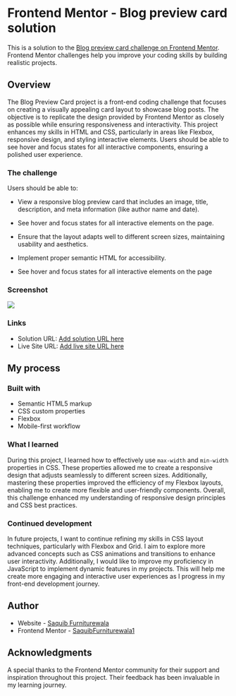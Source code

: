 # Frontend Mentor - Blog preview card solution

This is a solution to the [Blog preview card challenge on Frontend Mentor](https://www.frontendmentor.io/challenges/blog-preview-card-ckPaj01IcS). Frontend Mentor challenges help you improve your coding skills by building realistic projects. 


## Overview

The Blog Preview Card project is a front-end coding challenge that focuses on creating a visually appealing card layout to showcase blog posts. The objective is to replicate the design provided by Frontend Mentor as closely as possible while ensuring responsiveness and interactivity. This project enhances my skills in HTML and CSS, particularly in areas like Flexbox, responsive design, and styling interactive elements. Users should be able to see hover and focus states for all interactive components, ensuring a polished user experience.


### The challenge

Users should be able to:

- View a responsive blog preview card that includes an image, title, description, and meta information (like author name and date).
- See hover and focus states for all interactive elements on the page.
- Ensure that the layout adapts well to different screen sizes, maintaining usability and aesthetics.
- Implement proper semantic HTML for accessibility.


- See hover and focus states for all interactive elements on the page

### Screenshot

![](./screenshot.jpg)

### Links

- Solution URL: [Add solution URL here](https://your-solution-url.com)
- Live Site URL: [Add live site URL here](https://your-live-site-url.com)

## My process

### Built with

- Semantic HTML5 markup
- CSS custom properties
- Flexbox
- Mobile-first workflow

### What I learned

During this project, I learned how to effectively use `max-width` and `min-width` properties in CSS. These properties allowed me to create a responsive design that adjusts seamlessly to different screen sizes. Additionally, mastering these properties improved the efficiency of my Flexbox layouts, enabling me to create more flexible and user-friendly components. Overall, this challenge enhanced my understanding of responsive design principles and CSS best practices.

### Continued development

In future projects, I want to continue refining my skills in CSS layout techniques, particularly with Flexbox and Grid. I aim to explore more advanced concepts such as CSS animations and transitions to enhance user interactivity. Additionally, I would like to improve my proficiency in JavaScript to implement dynamic features in my projects. This will help me create more engaging and interactive user experiences as I progress in my front-end development journey.

## Author

- Website - [Saquib Furniturewala](https://www.your-site.com)
- Frontend Mentor - [SaquibFurniturewala1](https://www.frontendmentor.io/profile/SaquibFurniturewala1)

## Acknowledgments

A special thanks to the Frontend Mentor community for their support and inspiration throughout this project. Their feedback has been invaluable in my learning journey.